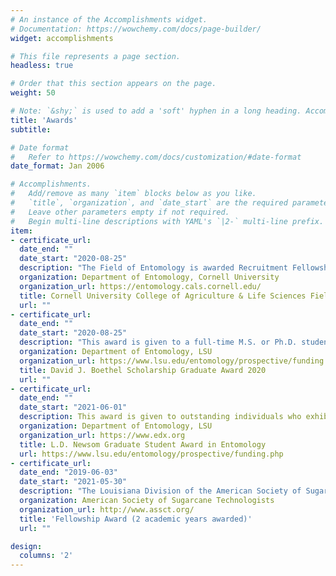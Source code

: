 ```yaml
---
# An instance of the Accomplishments widget.
# Documentation: https://wowchemy.com/docs/page-builder/
widget: accomplishments

# This file represents a page section.
headless: true

# Order that this section appears on the page.
weight: 50

# Note: `&shy;` is used to add a 'soft' hyphen in a long heading. Accomplish&shy;ments
title: 'Awards'
subtitle:

# Date format
#   Refer to https://wowchemy.com/docs/customization/#date-format
date_format: Jan 2006

# Accomplishments.
#   Add/remove as many `item` blocks below as you like.
#   `title`, `organization`, and `date_start` are the required parameters.
#   Leave other parameters empty if not required.
#   Begin multi-line descriptions with YAML's `|2-` multi-line prefix.
item:
- certificate_url: 
  date_end: ""
  date_start: "2020-08-25"
  description: "The Field of Entomology is awarded Recruitment Fellowships each year, available to incoming Ph.D. students only. After recruitment weekend, or another format of interview, the Director of Graduate Studies and the Admissions Committee rank all interviewing applicants, and the Fellowships are offered to the top recruits. "
  organization: Department of Entomology, Cornell University
  organization_url: https://entomology.cals.cornell.edu/
  title: Cornell University College of Agriculture & Life Sciences Field of Entomology Recruitment Fellowship Fall 2021.
  url: ""
- certificate_url: 
  date_end: ""
  date_start: "2020-08-25"
  description: "This award is given to a full-time M.S. or Ph.D. student who exhibits excellence in academic achievement and has made satisfactory progress on his/her graduate degree program in the Department of Entomology at Louisiana State University. Preference is given to students with research in the area of integrated pest management."
  organization: Department of Entomology, LSU
  organization_url: https://www.lsu.edu/entomology/prospective/funding.php
  title: David J. Boethel Scholarship Graduate Award 2020
  url: ""
- certificate_url: 
  date_end: ""
  date_start: "2021-06-01"
  description: This award is given to outstanding individuals who exhibit excellence in academic achievement and graduate research in the Department of Entomology at Louisiana State University. One award is available for nominees in the M.S. program and one award for a Ph.D. candidate.
  organization: Department of Entomology, LSU
  organization_url: https://www.edx.org
  title: L.D. Newsom Graduate Student Award in Entomology
  url: https://www.lsu.edu/entomology/prospective/funding.php
- certificate_url: 
  date_end: "2019-06-03"
  date_start: "2021-05-30"
  description: "The Louisiana Division of the American Society of Sugar Cane Technologists sponsors an endowed graduate student fellowship to provide support to a full-time graduate student at LSU pursuing an M.S. or Ph.D. in an area related to sugarcane production or sugar manufacturing. Students must have a minimum grade point average of 3.0."
  organization: American Society of Sugarcane Technologists
  organization_url: http://www.assct.org/
  title: 'Fellowship Award (2 academic years awarded)'
  url: ""

design:
  columns: '2' 
---
```

